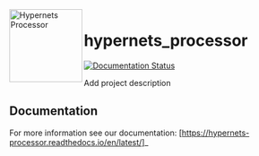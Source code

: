 <img alt="Hypernets Processor" align="left" src="http://hypernets.eu/assets/logos/hypernets-logo-f0f74651c5223716ecfefd1b53ba9410e1d93b5f8b0c95c1e91e952585c96405.png" width=130 />

# hypernets_processor
[![Documentation Status](https://readthedocs.org/projects/hypernets-processor/badge/?version=latest)](https://hypernets-processor.readthedocs.io/en/latest/?badge=latest)

Add project description

## Documentation

For more information see our documentation: [https://hypernets-processor.readthedocs.io/en/latest/]_

